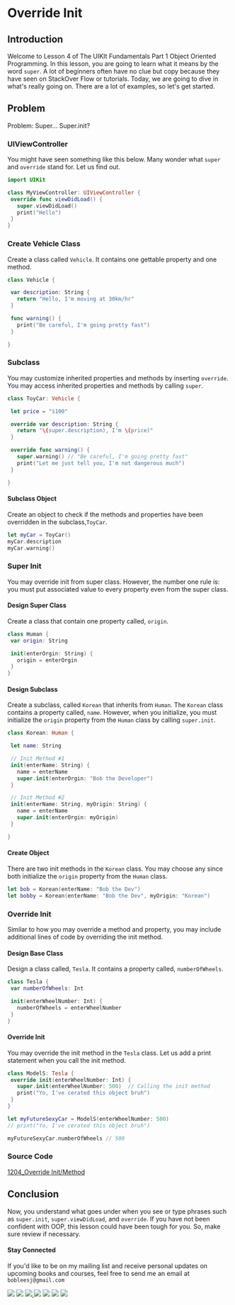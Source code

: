 # Override Init

## Introduction
Welcome to Lesson 4 of The UIKIt Fundamentals Part 1 Object Oriented Programming. In this lesson, you are going to learn what it means by the word `super`. A lot of beginners often have no clue but copy because they have seen on StackOver Flow or tutorials. Today, we are going to dive in what's really going on. There are a lot of examples, so let's get started.

## Problem
Problem: Super... Super.init?

### UIViewController
You might have seen something like this below. Many wonder what `super` and `override` stand for. Let us find out.

```swift
import UIKit

class MyViewController: UIViewController {
 override func viewDidLoad() {
   super.viewDidLoad()
   print("Hello")
 }
}
```

### Create Vehicle Class
Create a class called `Vehicle`. It contains one gettable property and one method.

```swift
class Vehicle {

 var description: String {
   return "Hello, I'm moving at 30km/hr"
 }

 func warning() {
   print("Be careful, I'm going pretty fast")
 }

}
```

### Subclass
You may customize inherited properties and methods by inserting `override`.  You may access inherited properties and methods by calling `super`.

```swift
class ToyCar: Vehicle {

 let price = "$100"

 override var description: String {
   return "\(super.description), I'm \(price)"
 }

 override func warning() {
   super.warning() // "Be careful, I'm going pretty fast"
   print("Let me just tell you, I'm not dangerous much")
 }

}
```

#### Subclass Object
Create an object to check if the methods and properties have been overridden in the subclass,`ToyCar`.

```swift
let myCar = ToyCar()
myCar.description
myCar.warning()
```

### Super Init
You may override init from super class. However, the number one rule is: you must put associated value to every property even from the super class.

#### Design Super Class
Create a class that contain one property called, `origin`.

```swift
class Human {
 var origin: String

 init(enterOrgin: String) {
   origin = enterOrgin
 }
}
```
#### Design Subclass
Create a subclass, called `Korean` that inherits from `Human`. The `Korean` class contains a property called, `name`.  However, when you initialize, you must initialize the `origin` property from the `Human` class by calling `super.init`.

```swift
class Korean: Human {

 let name: String

 // Init Method #1
 init(enterName: String) {
   name = enterName
   super.init(enterOrgin: "Bob the Developer")
 }

 // Init Method #2
 init(enterName: String, myOrigin: String) {
   name = enterName
   super.init(enterOrgin: myOrigin)
 }

}
```
#### Create Object
There are two init methods in the `Korean` class. You may choose any since both initialize the `origin` property from the `Human` class.

```swift
let bob = Korean(enterName: "Bob the Dev")
let bobby = Korean(enterName: "Bob the Dev", myOrigin: "Korean")
```

### Override Init
Similar to how you may override a method and property, you may include additional lines of code by overriding the init method.

#### Design Base Class
Design a class called, `Tesla`. It contains a property called, `numberOfWheels`.

```swift
class Tesla {
 var numberOfWheels: Int

 init(enterWheelNumber: Int) {
   numberOfWheels = enterWheelNumber
 }
}
```
#### Override Init
You may override the init method in the `Tesla` class. Let us add a print statement when you call the init method.

```swift
class ModelS: Tesla {
 override init(enterWheelNumber: Int) {
   super.init(enterWheelNumber: 500)  // Calling the init method
   print("Yo, I've cerated this object bruh")
 }
}

let myFutureSexyCar = ModelS(enterWheelNumber: 500)
// print("Yo, I've cerated this object bruh")

myFutureSexyCar.numberOfWheels // 500
```

### Source Code
[1204_Override Init/Method](https://www.dropbox.com/sh/4jl0hxqy7m3i4zx/AAC_q3xyS0iKVsxn4NXr0INga?dl=0)



## Conclusion
Now, you understand what goes under when you see or type phrases such as `super.init`, `super.viewDidLoad`, and `override`. If you have not been confident with OOP, this lesson could have been tough for you. So, make sure review if necessary.

#### Stay Connected
If you'd like to be on my mailing list and receive personal updates on upcoming books and courses, feel free to send me an email at `bobleesj@gmail.com`
<p>
<a href="http://bobthedeveloper.io"><img src="https://img.shields.io/badge/Personal-Website-333333.svg"></a>
<a href="https://facebook.com/bobthedeveloper"><img src="https://img.shields.io/badge/Facebook-Like-3B5998.svg"></a> <a href="https://youtube.com/bobthedeveloper"><img src="https://img.shields.io/badge/YouTube-Subscribe-CE1312.svg"</a> <a href="https://twitter.com/bobleesj"><img src="https://img.shields.io/badge/Twitter-Follow-55ACEE.svg"></a> <a href="https://instagram.com/bobthedev
"><img src="https://img.shields.io/badge/Instagram-Follow-BB2F92.svg"></a> <a href="https://linkedin.com/in/bobleesj"><img src= "https://img.shields.io/badge/LinkedIn-Connect-0077B5.svg"></a>
<a href="https://medium.com/@bobleesj"><img src="https://img.shields.io/badge/Medium-Read-00AB6C.svg"/></a>
</p>
